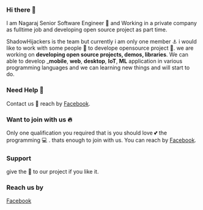 ### Hi there 👋

 I am Nagaraj Senior Software Engineer :briefcase: and Working in a private company as fulltime job 
 and developing open source project as part time. 
 
  ShadowHijackers is the team but currently i am only one member :anchor: i would like to work with some people :two_men_holding_hands: to develope    opensource project :rainbow:. we are working on **developing open source projects, demos, libraries**.  We can able to develop ___mobile__, __web__, __desktop__, __IoT__, __ML__ application in various programming languages and we can learning new things and will start to do.

### Need Help  🙋 
  Contact us :sparkling_heart:	 reach by  [Facebook](https://www.facebook.com/shadowhijackers).
  
### Want to join with us :fire:
   Only one qualification you required that is you should love :two_hearts: the programming :computer: . 
   thats enough to join with us. You can reach by [Facebook](https://www.facebook.com/shadowhijackers).
 
### Support
   give the :star2:	to our project if you like it.
   
### Reach us by
   [Facebook](https://www.facebook.com/shadowhijackers)  
   
 
 
   
  
